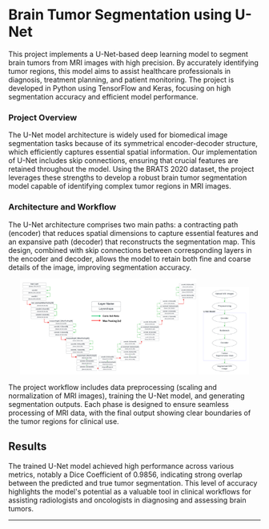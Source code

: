 # Brain Tumor Segmentation using U-Net

This project implements a U-Net-based deep learning model to segment brain tumors from MRI images with high precision. By accurately identifying tumor regions, this model aims to assist healthcare professionals in diagnosis, treatment planning, and patient monitoring. The project is developed in Python using TensorFlow and Keras, focusing on high segmentation accuracy and efficient model performance.

### Project Overview
The U-Net model architecture is widely used for biomedical image segmentation tasks because of its symmetrical encoder-decoder structure, which efficiently captures essential spatial information. Our implementation of U-Net includes skip connections, ensuring that crucial features are retained throughout the model. Using the BRATS 2020 dataset, the project leverages these strengths to develop a robust brain tumor segmentation model capable of identifying complex tumor regions in MRI images.

### Architecture and Workflow
The U-Net architecture comprises two main paths: a contracting path (encoder) that reduces spatial dimensions to capture essential features and an expansive path (decoder) that reconstructs the segmentation map. This design, combined with skip connections between corresponding layers in the encoder and decoder, allows the model to retain both fine and coarse details of the image, improving segmentation accuracy.

<p align="center">
  <img src="/images/UNet Architecture.png" width="70%" />
  <img src="./images/UML.png" width="20%" />
</p>

The project workflow includes data preprocessing (scaling and normalization of MRI images), training the U-Net model, and generating segmentation outputs. Each phase is designed to ensure seamless processing of MRI data, with the final output showing clear boundaries of the tumor regions for clinical use.


## Results
The trained U-Net model achieved high performance across various metrics, notably a Dice Coefficient of 0.9856, indicating strong overlap between the predicted and true tumor segmentation. This level of accuracy highlights the model's potential as a valuable tool in clinical workflows for assisting radiologists and oncologists in diagnosing and assessing brain tumors.

---

